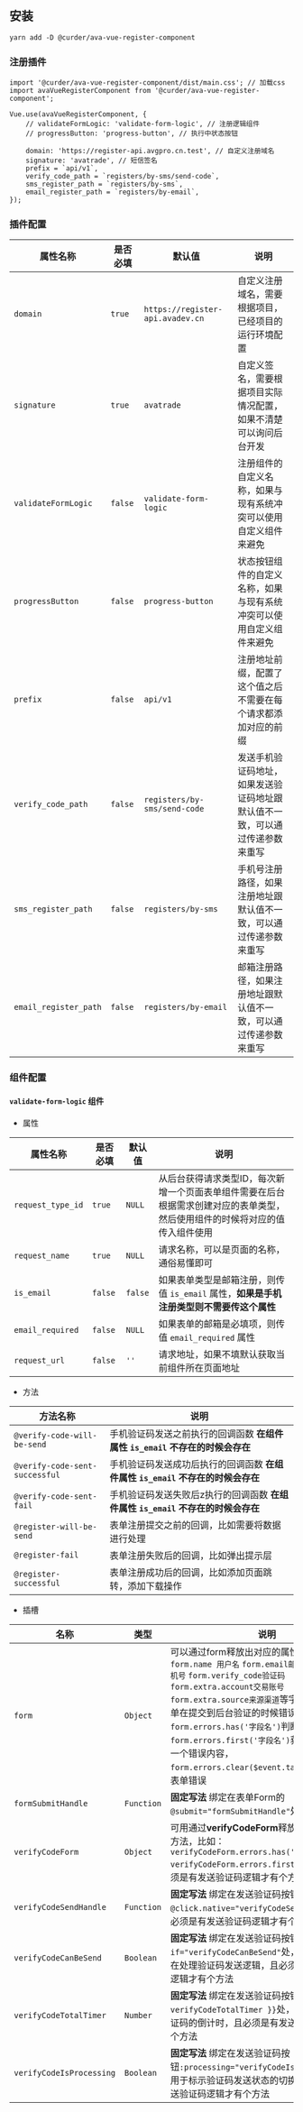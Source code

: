## 安装

```
yarn add -D @curder/ava-vue-register-component
```

### 注册插件

```
import '@curder/ava-vue-register-component/dist/main.css'; // 加载css
import avaVueRegisterComponent from '@curder/ava-vue-register-component';

Vue.use(avaVueRegisterComponent, {
    // validateFormLogic: 'validate-form-logic', // 注册逻辑组件
    // progressButton: 'progress-button', // 执行中状态按钮

    domain: 'https://register-api.avgpro.cn.test', // 自定义注册域名
    signature: 'avatrade', // 短信签名
    prefix = `api/v1`,
    verify_code_path = `registers/by-sms/send-code`,
    sms_register_path = `registers/by-sms`,
    email_register_path = `registers/by-email`,
});
```

### 插件配置

| 属性名称              | 是否必填 | 默认值                           | 说明                                                                         |
| --------------------- | -------- | -------------------------------- | ---------------------------------------------------------------------------- |
| `domain`              | `true`   | `https://register-api.avadev.cn` | 自定义注册域名，需要根据项目，已经项目的运行环境配置                         |
| `signature`           | `true`   | `avatrade`                       | 自定义签名，需要根据项目实际情况配置，如果不清楚可以询问后台开发             |
| `validateFormLogic`   | `false`  | `validate-form-logic`            | 注册组件的自定义名称，如果与现有系统冲突可以使用自定义组件来避免             |
| `progressButton`      | `false`  | `progress-button`                | 状态按钮组件的自定义名称，如果与现有系统冲突可以使用自定义组件来避免         |
| `prefix`              | `false`  | `api/v1`                         | 注册地址前缀，配置了这个值之后不需要在每个请求都添加对应的前缀               |
| `verify_code_path`    | `false`  | `registers/by-sms/send-code`     | 发送手机验证码地址，如果发送验证码地址跟默认值不一致，可以通过传递参数来重写 |
| `sms_register_path`   | `false`  | `registers/by-sms`               | 手机号注册路径，如果注册地址跟默认值不一致，可以通过传递参数来重写           |
| `email_register_path` | `false`  | `registers/by-email`             | 邮箱注册路径，如果注册地址跟默认值不一致，可以通过传递参数来重写             |

### 组件配置

#### `validate-form-logic` 组件

- 属性

| 属性名称          | 是否必填 | 默认值  | 说明                                                                                                                         |
| ----------------- | -------- | ------- | ---------------------------------------------------------------------------------------------------------------------------- |
| `request_type_id` | `true`   | `NULL`  | 从后台获得请求类型ID，每次新增一个页面表单组件需要在后台根据需求创建对应的表单类型，然后使用组件的时候将对应的值传入组件使用 |
| `request_name`    | `true`   | `NULL`  | 请求名称，可以是页面的名称，通俗易懂即可                                                                                     |
| `is_email`        | `false`  | `false` | 如果表单类型是邮箱注册，则传值 `is_email` 属性，**如果是手机注册类型则不需要传这个属性**                                     |
| `email_required`  | `false`  | `NULL`  | 如果表单的邮箱是必填项，则传值 `email_required` 属性                                                                         |
| `request_url`     | `false`  | `''`    | 请求地址，如果不填默认获取当前组件所在页面地址                                                                               |

- 方法

| 方法名称                       | 说明                                                                             |
| ------------------------------ | -------------------------------------------------------------------------------- |
| `@verify-code-will-be-send`    | 手机验证码发送之前执行的回调函数  **在组件属性 `is_email` 不存在的时候会存在**   |
| `@verify-code-sent-successful` | 手机验证码发送成功后执行的回调函数 **在组件属性 `is_email` 不存在的时候会存在**  |
| `@verify-code-sent-fail`       | 手机验证码发送失败后z执行的回调函数 **在组件属性 `is_email` 不存在的时候会存在** |
| `@register-will-be-send`       | 表单注册提交之前的回调，比如需要将数据进行处理                                   |
| `@register-fail`               | 表单注册失败后的回调，比如弹出提示层                                             |
| `@register-successful`         | 表单注册成功后的回调，比如添加页面跳转，添加下载操作                             |

- 插槽

| 名称                     | 类型       | 说明                                                                                                                                                                                                                                                                                                                                                                                                 |
| ------------------------ | ---------- | ---------------------------------------------------------------------------------------------------------------------------------------------------------------------------------------------------------------------------------------------------------------------------------------------------------------------------------------------------------------------------------------------------- |
| `form`                   | `Object`   | 可以通过form释放出对应的属性和方法，比如 `form.name 用户名` `form.email邮箱` `form.phone手机号` `form.verify_code验证码` `form.extra.account交易账号` `form.extra.source来源渠道`等字段，以及一些表单在提交到后台验证的时候错误提示，通过`form.errors.has('字段名')`判断是否存在错误，`form.errors.first('字段名')`获取对应字段的第一个错误内容，`form.errors.clear($event.target.name)`清空表单错误 |
| `formSubmitHandle`       | `Function` | **固定写法** 绑定在表单Form的`@submit="formSubmitHandle"`处                                                                                                                                                                                                                                                                                                                                          |
| `verifyCodeForm`         | `Object`   | 可用通过**verifyCodeForm**释放处对应的属性和方法，比如：`verifyCodeForm.errors.has('phone')` `verifyCodeForm.errors.first('phone')`，且必须是有发送验证码逻辑才有个方法                                                                                                                                                                                                                              |
| `verifyCodeSendHandle`   | `Function` | **固定写法** 绑定在发送验证码按钮`@click.native="verifyCodeSendHandle"`处，且必须是有发送验证码逻辑才有个方法                                                                                                                                                                                                                                                                                        |
| `verifyCodeCanBeSend`    | `Boolean`  | **固定写法** 绑定在发送验证码按钮`v-if="verifyCodeCanBeSend"`处，用于标示是否是在处理验证码发送逻辑，且必须是有发送验证码逻辑才有个方法                                                                                                                                                                                                                                                              |
| `verifyCodeTotalTimer`   | `Number`   | **固定写法** 绑定在发送验证码按钮`{{ verifyCodeTotalTimer }}`处，用于标示发送验证码的倒计时，且必须是有发送验证码逻辑才有个方法                                                                                                                                                                                                                                                                      |
| `verifyCodeIsProcessing` | `Boolean`  | **固定写法** 绑定在发送验证码按钮`:processing="verifyCodeIsProcessing"`处，用于标示验证码发送状态的切换，且必须是有发送验证码逻辑才有个方法                                                                                                                                                                                                                                                          |
